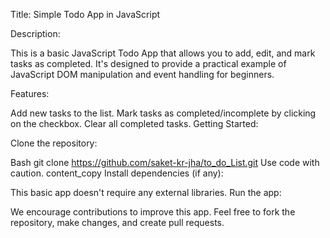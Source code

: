 Title: Simple Todo App in JavaScript

Description:

This is a basic JavaScript Todo App that allows you to add, edit, and mark tasks as completed. It's designed to provide a practical example of JavaScript DOM manipulation and event handling for beginners.

Features:

Add new tasks to the list.
Mark tasks as completed/incomplete by clicking on the checkbox.
Clear all completed tasks.
Getting Started:

Clone the repository:

Bash
git clone https://github.com/saket-kr-jha/to_do_List.git
Use code with caution.
content_copy
Install dependencies (if any):

This basic app doesn't require any external libraries.
Run the app:

We encourage contributions to improve this app. Feel free to fork the repository, make changes, and create pull requests.

